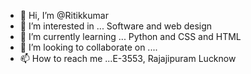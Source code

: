 - 👋 Hi, I’m @Ritikkumar
- 👀 I’m interested in ... Software and web design 
- 🌱 I’m currently learning ... Python and CSS and HTML
- 💞️ I’m looking to collaborate on ....
- 📫 How to reach me ...E-3553, Rajajipuram Lucknow 
